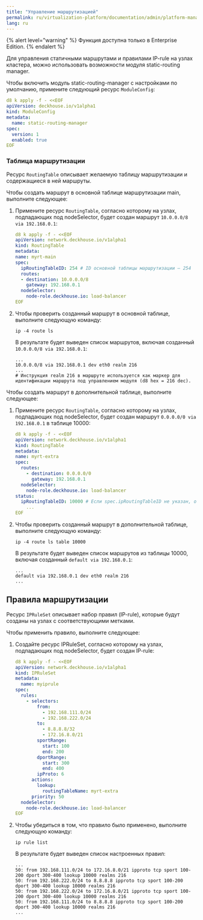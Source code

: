 ```yaml
---
title: "Управление маршрутизацией"
permalink: ru/virtualization-platform/documentation/admin/platform-management/network/routing.html
lang: ru
---
```


{% alert level="warning" %}
Функция доступна только в Enterprise Edition.
{% endalert %}

Для управления статичными маршрутами и правилами IP-rule на узлах кластера, можно использовать возможности модуля static-routing manager.

Чтобы включить модуль static-routing-manager с настройками по умолчанию, примените следующий ресурс `ModuleConfig`:

```yaml
d8 k apply -f - <<EOF
apiVersion: deckhouse.io/v1alpha1
kind: ModuleConfig
metadata:
  name: static-routing-manager
spec:
  version: 1
  enabled: true
EOF
```

### Таблица маршрутизации

Ресурс `RoutingTable` описывает желаемую таблицу маршрутизации и содержащиеся в ней маршруты.

Чтобы создать маршрут в основной таблице маршрутизации main, выполните следующее:

1. Примените ресурс `RoutingTable`, согласно которому на узлах, подпадающих под nodeSelector, будет создан маршрут `10.0.0.0/8 via 192.168.0.1`:

    ```yaml
    d8 k apply -f - <<EOF
    apiVersion: network.deckhouse.io/v1alpha1
    kind: RoutingTable
    metadata:
    name: myrt-main
    spec:
      ipRoutingTableID: 254 # ID основной таблицы маршрутизации – 254
      routes:
      - destination: 10.0.0.0/8
        gateway: 192.168.0.1
      nodeSelector:
        node-role.deckhouse.io: load-balancer
    EOF
    ```

1. Чтобы проверить созданный маршрут в основной таблице, выполните следующую команду:

    ```shell
    ip -4 route ls
    ```

    В результате будет выведен список маршрутов, включая созданный `10.0.0.0/8 via 192.168.0.1`:

    ```console
    ...
    10.0.0.0/8 via 192.168.0.1 dev eth0 realm 216
    ...
    # Инструкция realm 216 в маршруте используется как маркер для идентификации маршрута под управлением модуля (d8 hex = 216 dec).
    ```

Чтобы создать маршрут в дополнительной таблице, выполните следующее:

1. Примените ресурс `RoutingTable`, согласно которому на узлах, подпадающих под nodeSelector, будет создан маршрут `0.0.0.0/0 via 192.168.0.1` в таблице 10000:

    ```yaml
    d8 k apply -f - <<EOF
    apiVersion: network.deckhouse.io/v1alpha1
    kind: RoutingTable
    metadata:
    name: myrt-extra
    spec:
      routes:
        - destination: 0.0.0.0/0
          gateway: 192.168.0.1
      nodeSelector:
        node-role.deckhouse.io: load-balancer
    status:
      ipRoutingTableID: 10000 # Если spec.ipRoutingTableID не указан, он будет сгенерирован автоматически и размещён в status
        ...
    EOF
    ```

1. Чтобы проверить созданный маршрут в дополнительной таблице, выполните следующую команду:

    ```shell
    ip -4 route ls table 10000
    ```

    В результате будет выведен список маршрутов из таблицы 10000, включая созданный `default via 192.168.0.1`:

    ```console
    ...
    default via 192.168.0.1 dev eth0 realm 216
    ...
    ```

## Правила маршрутизации

Ресурс `IPRuleSet` описывает набор правил (IP-rule), которые будут созданы на узлах с соответствующими метками.

Чтобы применить правило, выполните следующее:

1. Создайте ресурс IPRuleSet, согласно которому на узлах, подпадающих под nodeSelector, будет создан IP-rule:

    ```yaml
    d8 k apply -f - <<EOF
    apiVersion: network.deckhouse.io/v1alpha1
    kind: IPRuleSet
    metadata:
      name: myiprule
    spec:
      rules:
        - selectors:
            from:
              - 192.168.111.0/24
              - 192.168.222.0/24
            to:
              - 8.8.8.8/32
              - 172.16.8.0/21
            sportRange:
              start: 100
              end: 200
            dportRange:
              start: 300
              end: 400
            ipProto: 6
          actions:
            lookup:
              routingTableName: myrt-extra
          priority: 50
      nodeSelector:
        node-role.deckhouse.io: load-balancer
    EOF
    ```

1. Чтобы убедиться в том, что правило было применено, выполните следующую команду:

    ```shell
    ip rule list
    ```

    В результате будет выведен список настроенных правил:

    ```console
    ...
    50: from 192.168.111.0/24 to 172.16.8.0/21 ipproto tcp sport 100-200 dport 300-400 lookup 10000 realms 216
    50: from 192.168.222.0/24 to 8.8.8.8 ipproto tcp sport 100-200 dport 300-400 lookup 10000 realms 216
    50: from 192.168.222.0/24 to 172.16.8.0/21 ipproto tcp sport 100-200 dport 300-400 lookup 10000 realms 216
    50: from 192.168.111.0/24 to 8.8.8.8 ipproto tcp sport 100-200 dport 300-400 lookup 10000 realms 216
    ...
    ```
